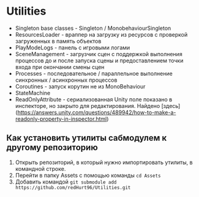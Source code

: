 # Utilities

* Singleton base classes - Singleton<T> / MonobehaviourSingleton<T>
* ResourcesLoader - враппер на загрузку из ресурсов с проверкой загруженных в память объектов
* PlayModeLogs - панель с игровыми логами
* SceneManagement - загрузчик сцен с поддержкой выполнения процессов до и после запуска сцены и предоставлением точки входа при окончании смены сцен
* Processes - последовательное / параллельное выполнение синхронных / асинхронных процессов
* Coroutines - запуск корутин не из MonoBehaviour
* StateMachine
* ReadOnlyAttribute - сериализованная Unity поле показано в инспекторе, но закрыто для редактирования. Найдено [здесь] (https://answers.unity.com/questions/489942/how-to-make-a-readonly-property-in-inspector.html)

## Как установить утилиты сабмодулем к другому репозиторию
  1. Открыть репозиторий, в который нужно импортировать утилиты, в командной строке.
  2. Перейти в папку Assets с помощью команды `cd Assets`
  3. Добавить командой `git submodule add https://github.com/redHurt96/Utilities.git`
  
